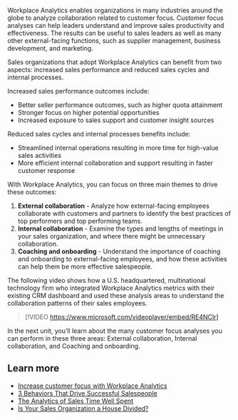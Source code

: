 Workplace Analytics enables organizations in many industries around the globe to analyze collaboration related to customer focus. Customer focus analyses can help leaders understand and improve sales productivity and effectiveness. The results can be useful to sales leaders as well as many other external-facing functions, such as supplier management, business development, and marketing. 

Sales organizations that adopt Workplace Analytics can benefit from two aspects: increased sales performance and reduced sales cycles and internal processes.

Increased sales performance outcomes include:
- Better seller performance outcomes, such as higher quota attainment
- Stronger focus on higher potential opportunities
- Increased exposure to sales support and customer insight sources

Reduced sales cycles and internal processes benefits include:
- Streamlined internal operations resulting in more time for high-value sales activities
- More efficient internal collaboration and support resulting in faster customer response

With Workplace Analytics, you can focus on three main themes to drive these outcomes:

1. **External collaboration** - Analyze how external-facing employees collaborate with customers and partners to identify the best practices of top performers and top performing teams.
1. **Internal collaboration** - Examine the types and lengths of meetings in your sales organization, and where there might be unnecessary collaboration.
1. **Coaching and onboarding** - Understand the importance of coaching and onboarding to external-facing employees, and how these activities can help them be more effective salespeople.

The following video shows how a U.S. headquartered, multinational technology firm who integrated Workplace Analytics metrics with their existing CRM dashboard and used these analysis areas to understand the collaboration patterns of their sales employees.

> [!VIDEO https://www.microsoft.com/videoplayer/embed/RE4NClr]

In the next unit, you’ll learn about the many customer focus analyses you can perform in these three areas: External collaboration, Internal collaboration, and Coaching and onboarding.

## Learn more

- [Increase customer focus with Workplace Analytics](https://docs.microsoft.com/workplace-analytics/use/customer-focus?azure-portal=true)
- [3 Behaviors That Drive Successful Salespeople](https://hbr.org/2014/08/3-behaviors-that-drive-successful-salespeople?azure-portal=true)
- [The Analytics of Sales Time Well Spent](https://www.bain.com/insights/the-analytics-of-sales-time-well-spent?azure-portal=true)
- [Is Your Sales Organization a House Divided?](https://www.bain.com/insights/is-your-sales-organization-a-house-divided-chart?azure-portal=true)
